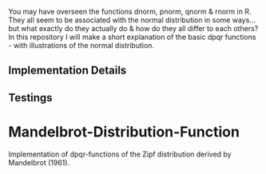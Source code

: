 
You may have overseen the functions dnorm, pnorm, qnorm & rnorm in R. They all seem to be associated with the normal distribution in some ways... but what exactly do they actually do & how do they all differ to each others? In this repository I will make a short explanation of the basic dpqr functions - with illustrations of the normal distribution.


## Implementation Details

## Testings



# Mandelbrot-Distribution-Function

Implementation of dpqr-functions of the Zipf distribution derived by Mandelbrot (1961).
